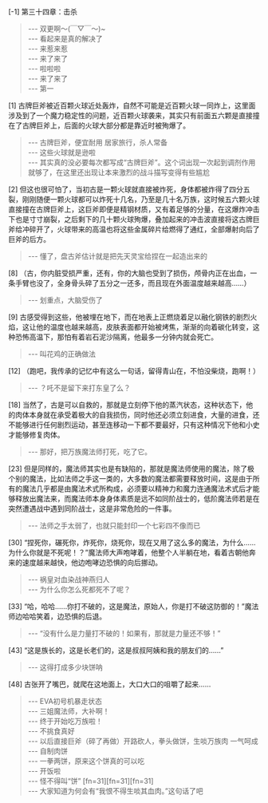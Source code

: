 
[-1] 第三十四章：击杀
>--- 双更啊～(￣▽￣～)~<br>
>--- 看起来是真的解决了<br>
>--- 来惹来惹<br>
>--- 来了来了<br>
>--- 啦啦啦<br>
>--- 来了来了<br>
>--- 第一<br>

[1] 古牌巨斧被近百颗火球近处轰炸，自然不可能是近百颗火球一同炸上，这里面涉及到了一个魔力稳定性的问题，近百颗火球袭来，其实只有前面五六颗是直接撞在了古牌巨斧上，后面的火球大部分都是靠近时被殉爆了。
>--- 古牌巨斧，便宜耐用
居家旅行，杀人常备<br>
>--- 这些火球就是逊啦<br>
>--- 其实真的没必要每次都写成“古牌巨斧”。这个词出现一次起到调剂作用就够了，在这里还出现让本来激烈的战斗描写变得有些尴尬<br>

[2] 但这也很可怕了，当初古是一颗火球就直接被炸死，身体都被炸得了四分五裂，刚刚随便一颗火球都可以炸死十几名，乃至是几十名万族，这时候五六颗火球直接撞在古牌巨斧上，这巨斧即便是精钢材质，又有着足够的分量，在这爆炸冲击下也是寸寸崩裂，之后剩下的几十颗火球殉爆，叠加起来的冲击波直接将这古牌巨斧给冲碎开了，火球带来的高温也将这些金属碎片给燃得了通红，全部爆射向后了巨斧的后方。
>--- 懂了，盘古斧估计就是把先天灵宝给捏在一起造出来的<br>

[8] （古，你内脏受损严重，还有，你的大脑也受到了损伤，颅骨内正在出血，一条手臂也没了，全身骨头碎了五分之一还多，而且现在外面温度越来越高……）
>--- 划重点，大脑受伤了<br>

[9] 古感受得到这些，他被埋在地下，而在地表上正燃烧着足以融化钢铁的剧烈火焰，这让他的温度也越来越高，皮肤表面都开始被烤焦，渐渐的向着碳化转变，这种恐怖高温下，那怕有着岩石泥沙隔离，他最多一分钟内就会死亡。
>--- 叫花鸡的正确做法<br>

[12] （跑吧，我传承的记忆中有这么一句话，留得青山在，不怕没柴烧，跑啊！）
>--- ？吒不是留下来打东皇了么？<br>

[18] 当然了，古是可以自救的，那就是立刻停下他的蒸汽状态，这种状态下，他的肉体本身就在承受着极大的自我损伤，同时他还必须立刻进食，大量的进食，还不能够进行任何剧烈运动，甚至连移动一下都不要最好，只有这种情况下他和小史才能够修复肉体。
>--- 那好，把万族魔法师打死，吃了它。<br>

[23] 但是同样的，魔法师其实也是有缺陷的，那就是魔法师使用的魔法，除了极个别的魔法，比如法师之手这一类的，大多数的魔法都需要释放时间，这是由于所有的魔法几乎都是由魔法术式所构成，必须要以精神力和魔力连通魔法术式后才能够释放出魔法来，而魔法师本身身体素质是远不如同阶战士的，低阶魔法师若是在突然遭遇战中遇到同阶战士，这是非常危险的一件事。
>--- 法师之手太弱了，也就只能封印一个七彩四不像而已<br>

[30] “捏死你，碾死你，炸死你，烧死你，现在又用了这么多的魔法，为什么……为什么你就是不死呢！？”魔法师大声咆哮着，他整个人半躺在地，看着古朝他奔来的速度越来越快，他边咆哮边恐惧的向后挪动。
>--- 祸皇对血染战神燕归人<br>
>--- 为什么你怎么死都死不了呢？<br>

[33] “哈，哈哈……你打不破的，这是魔法，原始人，你是打不破这防御的！”魔法师边哈哈笑着，边恐惧的后退。
>--- “没有什么是力量打不破的！如果有，那就是力量还不够！”<br>

[43] “这是族长的，这是长老们的，这是叔叔阿姨和我的朋友们的……”
>--- 这得打成多少块饼呐<br>

[48] 古张开了嘴巴，就爬在这地面上，大口大口的咀嚼了起来……
>--- EVA初号机暴走状态<br>
>--- 三姐魔法师，大补啊！<br>
>--- 终于开始吃万族啦！<br>
>--- 不挑食真好<br>
>--- 以后直接巨斧（碎了再做）开路砍人，拳头做饼，生啖万族肉 一气呵成<br>
>--- 自制肉饼<br>
>--- 一拳两饼，原来这个饼真的可以吃<br>
>--- 开饭啦<br>
>--- 怪不得叫“饼” [fn=31][fn=31][fn=31]<br>
>--- 大家知道为何会有“我恨不得生啖其血肉。”这句话了吧<br>
